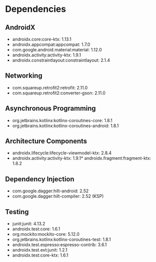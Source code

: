 # Dependencies

## AndroidX

* androidx.core:core-ktx: 1.13.1
* androidx.appcompat:appcompat: 1.7.0
* com.google.android.material:material: 1.12.0
* androidx.activity:activity-ktx: 1.9.1
* androidx.constraintlayout:constraintlayout: 2.1.4

## Networking
* com.squareup.retrofit2:retrofit: 2.11.0
* com.squareup.retrofit2:converter-gson: 2.11.0

## Asynchronous Programming

* org.jetbrains.kotlinx:kotlinx-coroutines-core: 1.8.1
* org.jetbrains.kotlinx:kotlinx-coroutines-android: 1.8.1

## Architecture Components

* androidx.lifecycle:lifecycle-viewmodel-ktx: 2.8.4
* androidx.activity:activity-ktx: 1.9.1* androidx.fragment:fragment-ktx: 1.8.2

## Dependency Injection

* com.google.dagger:hilt-android: 2.52
* com.google.dagger:hilt-compiler: 2.52 (KSP)

## Testing

* junit:junit: 4.13.2
* androidx.test:core: 1.6.1
* org.mockito:mockito-core: 5.12.0
* org.jetbrains.kotlinx:kotlinx-coroutines-test: 1.8.1
* androidx.test.espresso:espresso-contrib: 3.6.1
* androidx.test.ext:junit: 1.2.1
* androidx.test:core-ktx: 1.6.1
